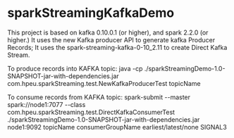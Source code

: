 # sparkStreamingKafkaDemo
This project is based on kafka 0.10.0.1 (or higher), and spark 2.2.0 (or higher.) 
It uses the new Kafka producer API to generate kafka Producer Records; 
It uses the spark-streaming-kafka-0-10_2.11 to create Direct Kafka Stream.

To produce records into KAFKA topic: 
  java -cp ./sparkStreamingDemo-1.0-SNAPSHOT-jar-with-dependencies.jar com.hpeu.sparkStreaming.test.NewKafkaProducerTest topicName

To consume records from KAFKA topic: 
  spark-submit --master spark://node1:7077 --class com.hpeu.sparkStreaming.test.DirectKafkaConsumerTest ./sparkStreamingDemo-1.0-SNAPSHOT-jar-with-dependencies.jar node1:9092 topicName consumerGroupName earliest/latest/none SIGNAL3
